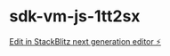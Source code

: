 # sdk-vm-js-1tt2sx

[Edit in StackBlitz next generation editor ⚡️](https://stackblitz.com/~/github.com/matrix-compute/sdk-vm-js-1tt2sx)